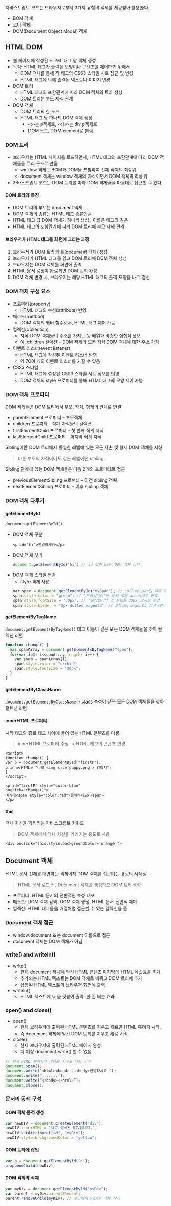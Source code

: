 자바스트립트 코드는 브라우저로부터 3가지 유형의 객체를 제공받아 활용한다.
- BOM 객체
- 코어 객체
- DOM(Document Object Model) 객체

HTML DOM
---

- 웹 페이지에 작성된 HTML 태그 당 객체 생성
- 목적: HTML 태그가 출력된 모양이나 콘텐츠를 제어하기 위해서
  - DOM 객체를 통해 각 태그의 CSS3 스타일 시트 접근 및 변경
  - HTML 태그에 의해 출력된 텍스트나 이미지 변경
- DOM 트리
  - HTML 태그의 포함관계에 따라 DOM 객체의 트리 생성
  - DOM 트리는 부모 자식 관계
- DOM 객체
  - DOM 트리의 한 노드
  - HTML 태그 당 하나의 DOM 객체 생성
    - `<p>`는 p객체로, `<div>`는 div p객체로
    - DOM 노드, DOM element로 불림

### DOM 트리
- 브라우저는 HTML 페이지를 로드하면서, HTML 태그의 포함관계에 따라 DOM 객체들을 트리 구조로 만듦
  - window 객체는 BOM과 DOM을 포함하여 전체 객체의 최상위
  - document 객체는 window 객체의 자식이면서 DOM 객체의 최상위
- 자바스크립트 코드는 DOM 트리를 따라 DOM 객체들을 마음대로 접근할 수 있다.

#### DOM 트리의 특징
- DOM 트리의 루트는 document 객체
- DOM 객체의 종류는 HTML 태그 종류만큼
- HTML 태그 당 DOM 객체가 하나씩 생성 , 이름은 태그와 같음
- HTML 태그의 포함관계에 따라 DOM 트리에 부모 자식 관계

#### 브라우저가 HTML 태그를 화면에 그리는 과정
1. 브라우저가 DOM 트리의 틀(document 객체) 생성
2. 브라우저가 HTML 태그를 읽고 DOM 트리에 DOM 객체 생성
3. 브라우저는 DOM 객체를 화면에 출력
4. HTML 문서 로딩이 완료되면 DOM 트리 완성
5. DOM 객체 변경 시, 브라우저는 해당 HTML 태그의 출력 모양을 바로 갱신

### DOM 객체 구성 요소
- 프로퍼티(property)
  - HTML 태그의 속성(attribute) 반영
- 메소드(method)
  - DOM 객체의 멤버 함수로서, HTML 태그 제어 가능
- 컬렉션(collection)
  - 자식 DOM 객체들의 주소를 가지는 등 배열과 비슷한 집합적 정보
  - 예: children 컬렉션 – DOM 객체의 모든 자식 DOM 객체에 대한 주소 가짐
- 이벤트 리스너(event listener)
  - HTML 태그에 작성된 이벤트 리스너 반영
  - 약 70여 개의 이벤트 리스너를 가질 수 있음
- CSS3 스타일
  - HTML 태그에 설정된 CSS3 스타일 시트 정보를 반영
  - DOM 객체의 style 프로퍼티를 통해 HTML 태그의 모양 제어 가능

### DOM 객체 프로퍼티
DOM 객체들은 DOM 트리에서 부모, 자식, 형제의 관계로 연결
- parentElement 프로퍼티 – 부모객체
- children 프로퍼티 – 직계 자식들의 컬렉션
- firstElementChild 프로퍼티 – 첫 번째 직계 자식
- lastElementChild 프로퍼티 – 마지막 직계 자식

Sibling이란 DOM 트리에서 동일한 레벨에 있는 모든 사촌 및 형제
DOM 객체를 지칭
> 다른 부모의 자식이어도 같은 레벨이면 sibling

Sibling 관계에 있는 DOM 객체들은 다음 2개의 프로퍼티로 접근
- previousElementSibling 프로퍼티 – 이전 sibling 객체
- nextElementSibling 프로퍼티 – 이후 sibling 객체

### DOM 객체 다루기
#### getElementById
`document.getElementById()`
- DOM 객체 구분
  ```HTML5
  <p id="hi">안녕하세요</p>
  ```
- DOM 객체 찾기
  ```js
  document.getElementById("hi") // id 값이 hi인 DOM 객체 리턴
  ```
- DOM 객체 스타일 변경
  - style 객체 사용
  ```js
  var span = document.getElementById("mySpan"); // id가 mySpan인 객체 찾기
  span.style.color = "green"; // ‘문장입니다’의 글자 색을 green으로 변경
  span.style.fontSize = "30px"; // ‘문장입니다’의 폰트를 30px 크기로 변경
  span.style.border = "3px dotted magenta"; // 3픽셀의 magenta 점선 테두리
  ```
#### getElementByTagName
`document.getElementsByTagName()`
태그 이름이 같은 모든 DOM 객체들을 찾아 컬렉션 리턴

```js
function change() {
  var spanArray = document.getElementsByTagName("span");
  for(var i=0; i<spanArray.length; i++) {
    var span = spanArray[i];
    span.style.color = "orchid";
    span.style.fontSize = "20px";
  }
}
```
#### getElementByClassName
`document.getElementsByClassName()`
class 속성이 같은 모든 DOM 객체들을 찾아 컬렉션 리턴

#### innerHTML 프로퍼티
시작 태그와 종료 태그 사이에 들어 있는 HTML 콘텐츠를 다룸
> innerHTML 프로퍼티 수정 -> HTML 태그의 콘텐츠 변경

```HTML5
<script>
function change() {
var p = document.getElementById("firstP");
p.innerHTML= "나의 <img src='puppy.png'> 강아지";
}
</script>

<p id="firstP" style="color:blue"
onclick="change()">
여기에<span style="color:red">클릭하세요</span>
</p>
```

#### this
객체 자신을 가리키는 자바스크립트 키워드
> DOM 객체에서 객체 자신을 가리키는 용도로 사용

```html5
<div onclick="this.style.backgroundColor='orange'">
```

Document 객체
---
HTML 문서 전체를 대변하는 객체이자 DOM 객체를 접근하는 경로의 시작점
> HTML 문서 로드 전, Document 객체를 생성하고 DOM 트리 생성

- 프로퍼티: HTML 문서의 전반적인 속성 내포
- 메소드: DOM 객체 검색, DOM 객체 생성, HTML 문서 전반적 제어
- 컬렉션: HTML 태그들을 배열처럼 접근할 수 있는 컬렉션을 둠

### Document 객체 접근
- window.document 또는 document 이름으로 접근
- document 객체는 DOM 객체가 아님

### write() and writeln()
- write()
  - 현재 document 객체에 담긴 HTML 콘텐츠 마지막에 HTML 텍스트를 추가
  - 추가되는 HTML 텍스트는 DOM 객체로 바뀌고 DOM 트리에 추가
  - 삽입된 HTML 텍스트가 브라우저 화면에 출력
- writeln()
  - HTML 텍스트에 `\n`을 덧붙여 출력. 한 칸 띄는 효과

### open() and close()
- open()
  - 현재 브라우저에 출력된 HTML 콘텐츠를 지우고 새로운 HTML 페이지 시작.
  - 즉 document 객체에 담긴 DOM 트리를 지우고 새로 시작
- close()
  - 현재 브라우저에 출력된 HTML 페이지 완성
  - 더 이상 document.write() 할 수 없음

```js
// 현재 HTML 페이지의 내용을 지우고 다시 시작
document.open();
document.write(“<html><head>...<body>안녕하세요.”);
document.write(“.......”);
document.write(“</body></html>”);
document.close();
```

### 문서의 동적 구성
#### DOM 객체 동적 생성
```js
var newDIV = document.createElement("div");
newDIV.innerHTML = "새로 생성된 DIV입니다.";
newDIV.setAttribute("id", "myDiv");
newDIV.style.backgroundColor = "yellow";
```

#### DOM 트리에 삽입
```js
var p = document.getElementById("p");
p.appendChild(newDiv);
```

#### DOM 객체의 삭제
```js
var myDiv = document.getElementById("myDiv");
var parent = myDiv.parentElement;
parent.removeChild(myDiv); // 부모에서 myDiv 객체 삭제
```
